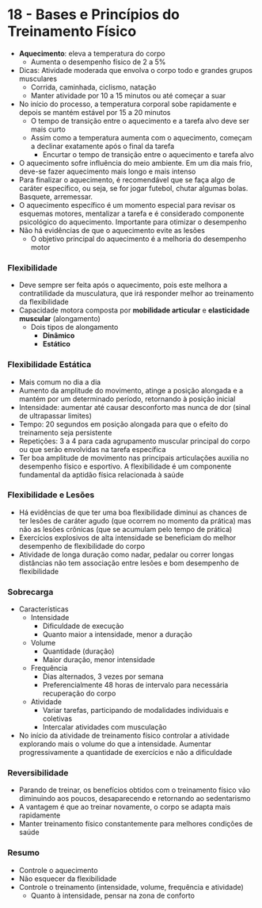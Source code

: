 # 18 - Bases e Princípios do Treinamento Físico
* **Aquecimento**: eleva a temperatura do corpo
    * Aumenta o desempenho físico de 2 a 5%
* Dicas: Atividade moderada que envolva o corpo todo e grandes grupos musculares
    * Corrida, caminhada, ciclismo, natação
    * Manter atividade por 10 a 15 minutos ou até começar a suar
* No início do processo, a temperatura corporal sobe rapidamente e depois se mantém estável por 15 a 20 minutos
    * O tempo de transição entre o aquecimento e a tarefa alvo deve ser mais curto
    * Assim como a temperatura aumenta com o aquecimento, começam a declinar exatamente após o final da tarefa
        * Encurtar o tempo de transição entre o aquecimento e tarefa alvo
* O aquecimento sofre influência do meio ambiente. Em um dia mais frio, deve-se fazer aquecimento mais longo e mais intenso
* Para finalizar o aquecimento, é recomendável que se faça algo de caráter específico, ou seja, se for jogar futebol, chutar algumas bolas. Basquete, arremessar.
* O aquecimento específico é um momento especial para revisar os esquemas motores, mentalizar a tarefa e é considerado componente psicológico do aquecimento. Importante para otimizar o desempenho
* Não há evidências de que o aquecimento evite as lesões
    * O objetivo principal do aquecimento é a melhoria do desempenho motor

### Flexibilidade
* Deve sempre ser feita após o aquecimento, pois este melhora a contratilidade da musculatura, que irá responder melhor ao treinamento da flexibilidade
* Capacidade motora composta por **mobilidade articular** e **elasticidade muscular** (alongamento)
    * Dois tipos de alongamento
        * **Dinâmico**
        * **Estático**

### Flexibilidade Estática
* Mais comum no dia a dia
* Aumento da amplitude do movimento, atinge a posição alongada e a mantém por um determinado período, retornando à posição inicial
* Intensidade: aumentar até causar desconforto mas nunca de dor (sinal de ultrapassar limites)
* Tempo: 20 segundos em posição alongada para que o efeito do treinamento seja persistente
* Repetições: 3 a 4 para cada agrupamento muscular principal do corpo ou que serão envolvidas na tarefa específica
* Ter boa amplitude de movimento nas principais articulações auxilia no desempenho físico e esportivo. A flexibilidade é um componente fundamental da aptidão física relacionada à saúde

### Flexibilidade e Lesões
* Há evidências de que ter uma boa flexibilidade diminui as chances de ter lesões de caráter agudo (que ocorrem no momento da prática) mas não as lesões crônicas (que se acumulam pelo tempo de prática)
* Exercícios explosivos de alta intensidade se beneficiam do melhor desempenho de flexibilidade do corpo
* Atividade de longa duração como nadar, pedalar ou correr longas distâncias não tem associação entre lesões e bom desempenho de flexibilidade

### Sobrecarga
* Características
    * Intensidade
        * Dificuldade de execução
        * Quanto maior a intensidade, menor a duração
    * Volume
        * Quantidade (duração)
        * Maior duração, menor intensidade
    * Frequência
        * Dias alternados, 3 vezes por semana
        * Preferencialmente 48 horas de intervalo para necessária recuperação do corpo
    * Atividade
        * Variar tarefas, participando de modalidades individuais e coletivas
        * Intercalar atividades com musculação
* No início da atividade de treinamento físico controlar a atividade explorando mais o volume do que a intensidade. Aumentar progressivamente a quantidade de exercícios e não a dificuldade

### Reversibilidade
* Parando de treinar, os benefícios obtidos com o treinamento físico vão diminuindo aos poucos, desaparecendo e retornando ao sedentarismo
* A vantagem é que ao treinar novamente, o corpo se adapta mais rapidamente
* Manter treinamento físico constantemente para melhores condições de saúde

### Resumo
* Controle o aquecimento
* Não esquecer da flexibilidade
* Controle o treinamento (intensidade, volume, frequência e atividade)
    * Quanto à intensidade, pensar na zona de conforto